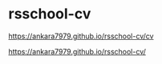 # rsschool-cv
https://ankara7979.github.io/rsschool-cv/cv  

  https://ankara7979.github.io/rsschool-cv/
